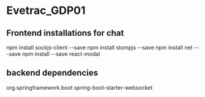 # Evetrac_GDP01
## Frontend installations for chat
 npm install sockjs-client --save
 npm install stompjs --save
 npm install net ---save
 npm install --save react-modal
## backend dependencies
<dependency>
			<groupId>org.springframework.boot</groupId>
			<artifactId>spring-boot-starter-websocket</artifactId>
		</dependency>

